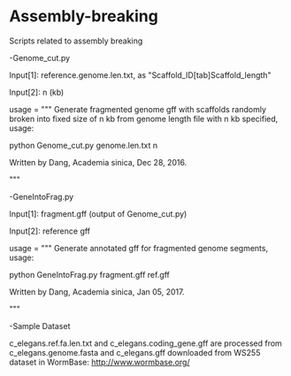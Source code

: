 # Assembly-breaking
Scripts related to assembly breaking

-Genome_cut.py

Input[1]: reference.genome.len.txt, as "Scaffold_ID[tab]Scaffold_length"

Input[2]: n (kb)

usage = """
Generate fragmented genome gff with scaffolds randomly broken into fixed size of n kb from genome length file with n kb specified,
usage:

python Genome_cut.py genome.len.txt n


Written by Dang, Academia sinica, Dec 28, 2016.


"""

-GeneIntoFrag.py

Input[1]: fragment.gff (output of Genome_cut.py)

Input[2]: reference gff

usage = """
Generate annotated gff for fragmented genome segments,
usage:

python GeneIntoFrag.py fragment.gff ref.gff


Written by Dang, Academia sinica, Jan 05, 2017.


"""


-Sample Dataset

c_elegans.ref.fa.len.txt and c_elegans.coding_gene.gff are processed from c_elegans.genome.fasta and c_elegans.gff downloaded from WS255 dataset in WormBase: http://www.wormbase.org/
